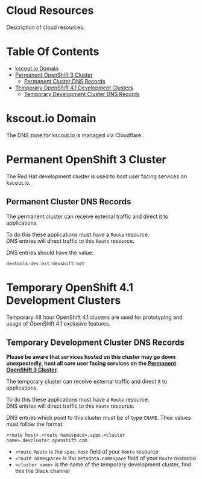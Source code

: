 # Cloud Resources
Description of cloud resources.

# Table Of Contents
- [kscout.io Domain](#kscoutio-domain)
- [Permanent OpenShift 3 Cluster](#permanent-openshift-3-cluster)
  - [Permanent Cluster DNS Records](#permanent-cluster-dns-records)
- [Temporary OpenShift 4.1 Development Clusters](#temporary-openshift-41-development-clusters)
  - [Temporary Development Cluster DNS Records](#temporary-development-cluster-dns-records)

# kscout.io Domain
The DNS zone for kscout.io is managed via Cloudflare.  

# Permanent OpenShift 3 Cluster
The Red Hat development cluster is used to host user facing services
on kscout.io.  

## Permanent Cluster DNS Records
The permanent cluster can receive external traffic and direct it 
to applications.  

To do this these applications must have a `Route` resource.  
DNS entries will direct traffic to this `Route` resource.

DNS entries should have the value:

```
devtools-dev.ext.devshift.net
```

# Temporary OpenShift 4.1 Development Clusters
Temporary 48 hour OpenShift 4.1 clusters are used for prototyping and usage of 
OpenShift 4.1 exclusive features.

## Temporary Development Cluster DNS Records
**Please be aware that services hosted on this cluster may go down unexpectedly,
host all core user facing services on the [Permanent OpenShift 3 Cluster](#permanent-openshift-3-cluster).**

The temporary cluster can receive external traffic and direct it 
to applications.  

To do this these applications must have a `Route` resource.  
DNS entries will direct traffic to this `Route` resource.

DNS entries which point to this cluster must be of type `CNAME`. Their values 
must follow the format:

```
<route host>.<route namespace>.apps.<cluster name>.devcluster.openshift.com
```

- `<route host>` is the `spec.host` field of your `Route` resource
- `<route namespace>` is the `metadata.namespace` field of your 
  `Route` resource
- `<cluster name>` is the name of the temporary development cluster, find this
  the Slack channel
